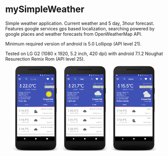 # mySimpleWeather
Simple weather application. Current weather and 5 day, 3hour forecast. Features google services gps based localization, searching powered by google places and weather forecasts from OpenWeatherMap API.

Minimum required version of android is 5.0 Lollipop (API level 21).

Tested on LG G2 (1080 x 1920, 5.2 inch, 420 dpi) with android 7.1.2 Noughat Resurection Remix Rom (API level 25).


<p align="center">
<img src="https://github.com/divid3d/mySimpleWeather/blob/master/img/device-2018-09-13-171720.png?raw=true" width="30%" height="30%">
<img src="https://github.com/divid3d/mySimpleWeather/blob/master/img/device-2018-09-13-172042.png?raw=true" width="30%" height="30%">
<img src="https://github.com/divid3d/mySimpleWeather/blob/master/img/device-2018-09-13-172228.png?raw=true" width="30%" height="30%">
</p>
